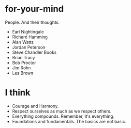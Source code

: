 # for-your-mind
People. And their thoughts.

* Earl Nightingale
* Richard Hamming
* Alan Watts
* Jordan Peterson
* Steve Chandler Books
* Brian Tracy
* Bob Proctor
* Jim Rohn
* Les Brown

# I think
* Courage and Harmony.
* Respect ourselves as much as we respect others.
* Everything compounds. Remember, it's everything.
* Foundations and fundamentals. The basics are not basic.
